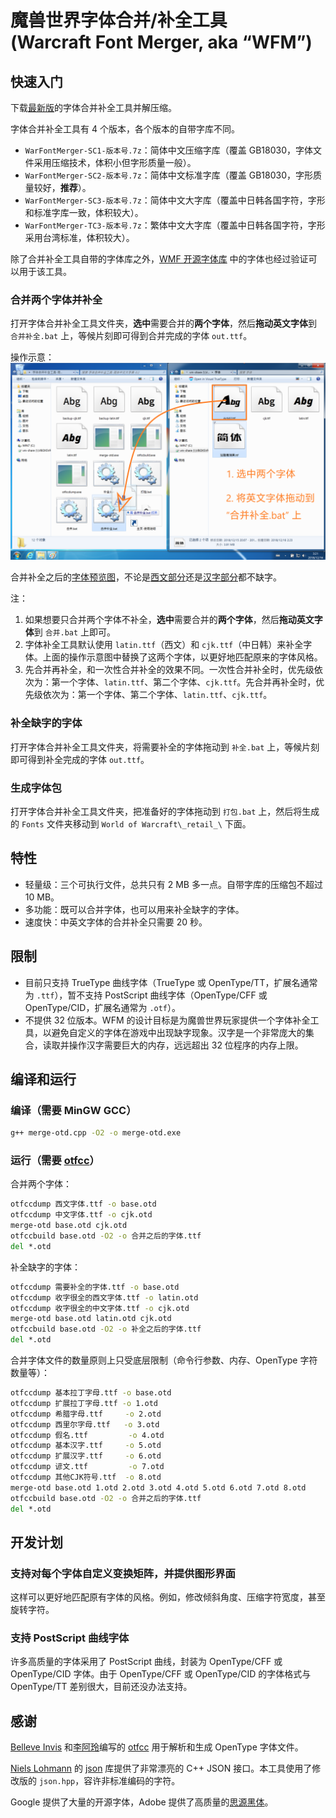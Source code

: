# 魔兽世界字体合并/补全工具<br>(Warcraft Font Merger, aka “WFM”)

## 快速入门

下载[最新版](https://github.com/CyanoHao/Warcraft-Font-Merger/releases/latest)的字体合并补全工具并解压缩。

字体合并补全工具有 4 个版本，各个版本的自带字库不同。
* `WarFontMerger-SC1-版本号.7z`：简体中文压缩字库（覆盖 GB18030，字体文件采用压缩技术，体积小但字形质量一般）。
* `WarFontMerger-SC2-版本号.7z`：简体中文标准字库（覆盖 GB18030，字形质量较好，**推荐**）。
* `WarFontMerger-SC3-版本号.7z`：简体中文大字库（覆盖中日韩各国字符，字形和标准字库一致，体积较大）。
* `WarFontMerger-TC3-版本号.7z`：繁体中文大字库（覆盖中日韩各国字符，字形采用台湾标准，体积较大）。

除了合并补全工具自带的字体库之外，[WMF 开源字体库](https://github.com/CyanoHao/WFM-Free-Font) 中的字体也经过验证可以用于该工具。

### 合并两个字体并补全

打开字体合并补全工具文件夹，**选中**需要合并的**两个字体**，然后**拖动英文字体**到 `合并补全.bat` 上，等候片刻即可得到合并完成的字体 `out.ttf`。

操作示意：
![合并补全操作示意](image/merge.png)

合并补全之后的[字体预览图](image/merge-out.png)，不论是[西文部分](image/latin.png)还是[汉字部分](image/cjk.png)都不缺字。

注：
1. 如果想要只合并两个字体不补全，**选中**需要合并的**两个字体**，然后**拖动英文字体**到 `合并.bat` 上即可。
2. 字体补全工具默认使用 `latin.ttf`（西文）和 `cjk.ttf`（中日韩）来补全字体。上面的操作示意图中替换了这两个字体，以更好地匹配原来的字体风格。
3. 先合并再补全，和一次性合并补全的效果不同。一次性合并补全时，优先级依次为：第一个字体、`latin.ttf`、第二个字体、`cjk.ttf`。先合并再补全时，优先级依次为：第一个字体、第二个字体、`latin.ttf`、`cjk.ttf`。

### 补全缺字的字体

打开字体合并补全工具文件夹，将需要补全的字体拖动到 `补全.bat` 上，等候片刻即可得到补全完成的字体 `out.ttf`。

### 生成字体包

打开字体合并补全工具文件夹，把准备好的字体拖动到 `打包.bat` 上，然后将生成的 `Fonts` 文件夹移动到 `World of Warcraft\_retail_\` 下面。

## 特性

* 轻量级：三个可执行文件，总共只有 2 MB 多一点。自带字库的压缩包不超过 10 MB。
* 多功能：既可以合并字体，也可以用来补全缺字的字体。
* 速度快：中英文字体的合并补全只需要 20 秒。

## 限制

* 目前只支持 TrueType 曲线字体（TrueType 或 OpenType/TT，扩展名通常为 `.ttf`），暂不支持 PostScript 曲线字体（OpenType/CFF 或 OpenType/CID，扩展名通常为 `.otf`）。
* 不提供 32 位版本。WFM 的设计目标是为魔兽世界玩家提供一个字体补全工具，以避免自定义的字体在游戏中出现缺字现象。汉字是一个非常庞大的集合，读取并操作汉字需要巨大的内存，远远超出 32 位程序的内存上限。

## 编译和运行

### 编译（需要 MinGW GCC）

```bash
g++ merge-otd.cpp -O2 -o merge-otd.exe
```

### 运行（需要 [otfcc](https://github.com/caryll/otfcc)）

合并两个字体：
```bat
otfccdump 西文字体.ttf -o base.otd
otfccdump 中文字体.ttf -o cjk.otd
merge-otd base.otd cjk.otd
otfccbuild base.otd -O2 -o 合并之后的字体.ttf
del *.otd
```

补全缺字的字体：
```bat
otfccdump 需要补全的字体.ttf -o base.otd
otfccdump 收字很全的西文字体.ttf -o latin.otd
otfccdump 收字很全的中文字体.ttf -o cjk.otd
merge-otd base.otd latin.otd cjk.otd
otfccbuild base.otd -O2 -o 补全之后的字体.ttf
del *.otd
```

合并字体文件的数量原则上只受底层限制（命令行参数、内存、OpenType 字符数量等）：
```bat
otfccdump 基本拉丁字母.ttf -o base.otd
otfccdump 扩展拉丁字母.ttf -o 1.otd
otfccdump 希腊字母.ttf     -o 2.otd
otfccdump 西里尔字母.ttf   -o 3.otd
otfccdump 假名.ttf         -o 4.otd
otfccdump 基本汉字.ttf     -o 5.otd
otfccdump 扩展汉字.ttf     -o 6.otd
otfccdump 谚文.ttf         -o 7.otd
otfccdump 其他CJK符号.ttf  -o 8.otd
merge-otd base.otd 1.otd 2.otd 3.otd 4.otd 5.otd 6.otd 7.otd 8.otd
otfccbuild base.otd -O2 -o 合并之后的字体.ttf
del *.otd
```

## 开发计划

### 支持对每个字体自定义变换矩阵，并提供图形界面

这样可以更好地匹配原有字体的风格。例如，修改倾斜角度、压缩字符宽度，甚至旋转字符。

### 支持 PostScript 曲线字体

许多高质量的字体采用了 PostScript 曲线，封装为 OpenType/CFF 或 OpenType/CID 字体。由于 OpenType/CFF 或 OpenType/CID 的字体格式与 OpenType/TT 差别很大，目前还没办法支持。

## 感谢

[Belleve Invis](https://github.com/be5invis) 和[李阿玲](https://github.com/clerkma)编写的 [otfcc](https://github.com/caryll/otfcc) 用于解析和生成 OpenType 字体文件。

[Niels Lohmann](https://github.com/nlohmann) 的 [json](https://github.com/nlohmann/json) 库提供了非常漂亮的 C++ JSON 接口。本工具使用了修改版的 `json.hpp`，容许非标准编码的字符。

Google 提供了大量的开源字体，Adobe 提供了高质量的[思源黑体](https://github.com/adobe-fonts/source-han-sans)。

